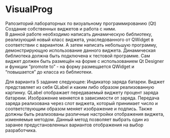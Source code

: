 # VisualProg
Рапозиторий лабораторных по визуальному программированию (Qt)
Создание собственных виджетов и работа с ними.  
В данной работе необходимо написать динамическую библиотеку, реализующий новый класс виджета, унаследованного от QWidget в соответствии с вариантом. А затем написать небольшую программу, демонстрирующую использование данного виджета.
Динамическая библиотека должна быть подключена к тестовой программе. Сам виджет должен быть размещён на форме с использованием Qt Designer и функции “promote to” - на форму размещается QWidget и “повышается” до класса из библиотеки.

Для варианта 5 задание следующее:
Индикатор заряда батареи.	Виджет представляет из себя QLabel и каким либо образом реализованную картинку. QLabel отображает передаваемый виджету процент заряда батареии. Изображение меняется в зависимости от заряда. Передача заряда реализована через слот виджета, который принимает число и соответствующим образом меняет изображение и подпись. Также должны быть реализованы различные настройки отображения виджета, изменяемые методом. Данный метод позволяет выбрать один из заранее предустановленных вариантов отображения на выбор разработчика.

